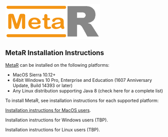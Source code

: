 ![MetaR logo](images/MetaR-logo-4-SMALL-300x111.png)

## MetaR Installation Instructions

[MetaR](README.md) can be installed on the following platforms:
* MacOS Sierra 10.12+
* 64bit Windows 10 Pro, Enterprise and Education (1607 Anniversary Update, Build 14393 or later)
* Any Linux distribution supporting Java 8 (check here for a complete list)

To install MetaR, see installation instructions for each supported platform: 

[Installation instructions for MacOS users](macos/README.md).

Installation instructions for Windows users (TBP).

Installation instructions for Linux users (TBP).
